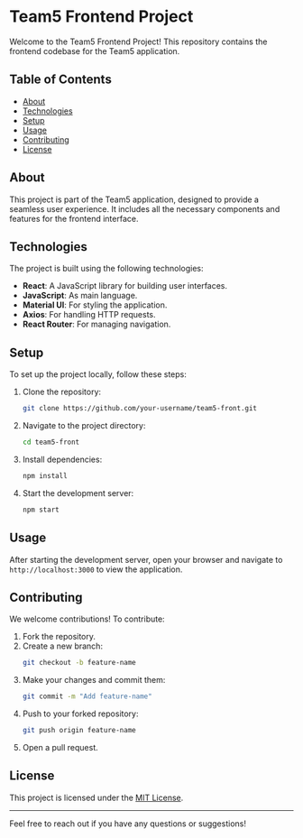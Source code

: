 # Team5 Frontend Project

Welcome to the Team5 Frontend Project! This repository contains the frontend codebase for the Team5 application.

## Table of Contents

- [About](#about)
- [Technologies](#technologies)
- [Setup](#setup)
- [Usage](#usage)
- [Contributing](#contributing)
- [License](#license)

## About

This project is part of the Team5 application, designed to provide a seamless user experience. It includes all the necessary components and features for the frontend interface.

## Technologies

The project is built using the following technologies:

- **React**: A JavaScript library for building user interfaces.
- **JavaScript**: As main language.
- **Material UI**: For styling the application.
- **Axios**: For handling HTTP requests.
- **React Router**: For managing navigation.

## Setup

To set up the project locally, follow these steps:

1. Clone the repository:
   ```bash
   git clone https://github.com/your-username/team5-front.git
   ```
2. Navigate to the project directory:
   ```bash
   cd team5-front
   ```
3. Install dependencies:
   ```bash
   npm install
   ```
4. Start the development server:
   ```bash
   npm start
   ```

## Usage

After starting the development server, open your browser and navigate to `http://localhost:3000` to view the application.

## Contributing

We welcome contributions! To contribute:

1. Fork the repository.
2. Create a new branch:
   ```bash
   git checkout -b feature-name
   ```
3. Make your changes and commit them:
   ```bash
   git commit -m "Add feature-name"
   ```
4. Push to your forked repository:
   ```bash
   git push origin feature-name
   ```
5. Open a pull request.

## License

This project is licensed under the [MIT License](LICENSE).

---

Feel free to reach out if you have any questions or suggestions!
